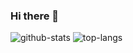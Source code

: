 ### Hi there 👋

<img src="https://github-readme-stats.vercel.app/api?username=VennDev&theme=material-highcontrast&show_icons=true" alt="github-stats"/>
<img src="https://github-readme-stats.vercel.app/api/top-langs/?username=VennDev&layout=compact&theme=material-highcontrast" alt="top-langs"/>
